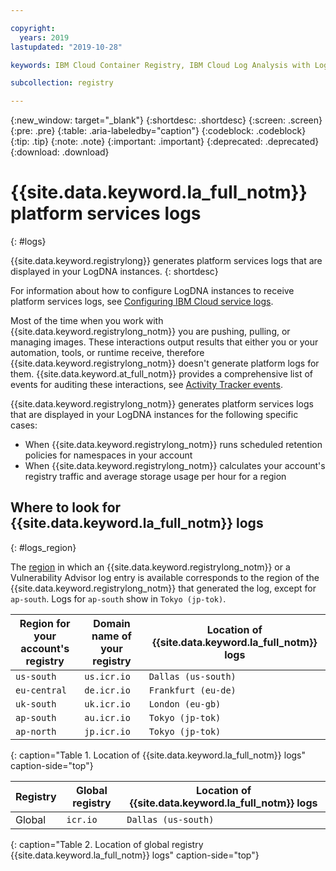 ```yaml
---

copyright:
  years: 2019
lastupdated: "2019-10-28"

keywords: IBM Cloud Container Registry, IBM Cloud Log Analysis with LogDNA, logging, logs, platform services logs

subcollection: registry

---
```


{:new_window: target="_blank"}
{:shortdesc: .shortdesc}
{:screen: .screen}
{:pre: .pre}
{:table: .aria-labeledby="caption"}
{:codeblock: .codeblock}
{:tip: .tip}
{:note: .note}
{:important: .important}
{:deprecated: .deprecated}
{:download: .download}

# {{site.data.keyword.la_full_notm}} platform services logs
{: #logs}

{{site.data.keyword.registrylong}} generates platform services logs that are displayed in your LogDNA instances.
{: shortdesc}

For information about how to configure LogDNA instances to receive platform services logs, see [Configuring IBM Cloud service logs](/docs/services/Log-Analysis-with-LogDNA?topic=LogDNA-config_svc_logs).

Most of the time when you work with {{site.data.keyword.registrylong_notm}} you are pushing, pulling, or managing images. These interactions output results that either you or your automation, tools, or runtime receive, therefore {{site.data.keyword.registrylong_notm}} doesn't generate platform logs for them. {{site.data.keyword.at_full_notm}} provides a comprehensive list of events for auditing these interactions, see [Activity Tracker events](/docs/Registry?topic=registry-at_events).

{{site.data.keyword.registrylong_notm}} generates platform services logs that are displayed in your LogDNA instances for the following specific cases:

- When {{site.data.keyword.registrylong_notm}} runs scheduled retention policies for namespaces in your account
- When {{site.data.keyword.registrylong_notm}} calculates your account's registry traffic and average storage usage per hour for a region

## Where to look for {{site.data.keyword.la_full_notm}} logs
{: #logs_region}

The [region](/docs/services/Registry?topic=registry-registry_overview#registry_regions) in which an {{site.data.keyword.registrylong_notm}} or a Vulnerability Advisor log entry is available corresponds to the region of the {{site.data.keyword.registrylong_notm}} that generated the log, except for `ap-south`. Logs for `ap-south` show in `Tokyo (jp-tok)`.

| Region for your account's registry | Domain name of your registry | Location of {{site.data.keyword.la_full_notm}} logs |
|-----------------|-----------------|-----------------|
| `us-south` | `us.icr.io` | `Dallas (us-south)` |
| `eu-central` | `de.icr.io` | `Frankfurt (eu-de)` |
| `uk-south` | `uk.icr.io` | `London (eu-gb)` |
| `ap-south` | `au.icr.io` | `Tokyo (jp-tok)` |
| `ap-north` | `jp.icr.io` | `Tokyo (jp-tok)` |
{: caption="Table 1. Location of {{site.data.keyword.la_full_notm}} logs" caption-side="top"}

| Registry | Global registry | Location of {{site.data.keyword.la_full_notm}} logs |
|-----------------|-----------------|-----------------|
| Global | `icr.io` | `Dallas (us-south)` |
{: caption="Table 2. Location of global registry {{site.data.keyword.la_full_notm}} logs" caption-side="top"}
